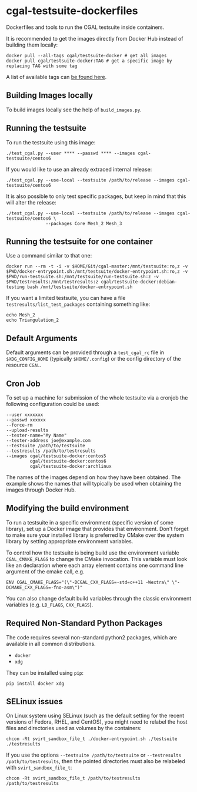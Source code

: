 cgal-testsuite-dockerfiles
==========================

Dockerfiles and tools to run the CGAL testsuite inside containers.

It is recommended to get the images directly from Docker Hub instead
of building them locally:

    docker pull --all-tags cgal/testsuite-docker # get all images
    docker pull cgal/testsuite-docker:TAG # get a specific image by replacing TAG with some tag

A list of available tags can [be found here](https://hub.docker.com/r/cgal/testsuite-docker/tags).

Building Images locally
-----------------------

To build images locally see the help of `build_images.py`.

Running the testsuite
---------------------

To run the testsuite using this image:

    ./test_cgal.py --user **** --passwd **** --images cgal-testsuite/centos6

If you would like to use an already extraced internal release:

    ./test_cgal.py --use-local --testsuite /path/to/release --images cgal-testsuite/centos6

It is also possible to only test specific packages, but keep in mind that this will alter the release:

    ./test_cgal.py --use-local --testsuite /path/to/release --images cgal-testsuite/centos6 \
                   --packages Core Mesh_2 Mesh_3


Running the testsuite for one container
---------------------------------------

Use a command similar to that one:

    docker run --rm -t -i -v $HOME/Git/cgal-master:/mnt/testsuite:ro,z -v $PWD/docker-entrypoint.sh:/mnt/testsuite/docker-entrypoint.sh:ro,z -v $PWD/run-testsuite.sh:/mnt/testsuite/run-testsuite.sh:z -v $PWD/testresults:/mnt/testresults:z cgal/testsuite-docker:debian-testing bash /mnt/testsuite/docker-entrypoint.sh

If you want a limited testsuite, you can have a file `testresults/list_test_packages` containing something like:

    echo Mesh_2
    echo Triangulation_2

Default Arguments
-----------------

Default arguments can be provided through a `test_cgal_rc` file in
`$XDG_CONFIG_HOME` (typically `$HOME/.config`) or the config directory
of the resource `CGAL`.

Cron Job
--------

To set up a machine for submission of the whole testsuite via a
cronjob the following configuration could be used:

    --user xxxxxxx
    --passwd xxxxxx
    --force-rm
    --upload-results
    --tester-name="My Name"
    --tester-address joe@example.com
    --testsuite /path/to/testsuite
    --testresults /path/to/testresults
    --images cgal/testsuite-docker:centos5
             cgal/testsuite-docker:centos6
             cgal/testsuite-docker:archlinux

The names of the images depend on how they have been obtained. The
example shows the names that will typically be used when obtaining the
images through Docker Hub.

Modifying the build environment
-------------------------------

To run a testsuite in a specific environment (specific version of some
library), set up a Docker image that provides that environment. Don't
forget to make sure your installed library is preferred by CMake over
the system library by setting appropriate environment variables.

To control how the testsuite is being build use the environment
variable `CGAL_CMAKE_FLAGS` to change the CMake invocation. This
variable must look like an declaration where each array element
contains one command line argument of the cmake call, e.g.

    ENV CGAL_CMAKE_FLAGS="(\"-DCGAL_CXX_FLAGS=-std=c++11 -Wextra\" \"-DCMAKE_CXX_FLAGS=-fno-asm\")"

You can also change default build variables through the classic
environment variables (e.g. `LD_FLAGS`, `CXX_FLAGS`).

Required Non-Standard Python Packages
------------------------

The code requires several non-standard python2 packages, which are
available in all common distributions.

- `docker`
- `xdg`

They can be installed using `pip`:

    pip install docker xdg

SELinux issues
--------------
On Linux system using SELinux (such as the default setting for the recent
versions of Fedora, RHEL, and CentOS), you might need to relabel the host
files and directories used as volumes by the containers:

    chcon -Rt svirt_sandbox_file_t ./docker-entrypoint.sh ./testsuite ./testresults

If you use the options `--testsuite /path/to/testsuite` or `--testresults /path/to/testresults`, then the pointed directories must also be relabeled with `svirt_sandbox_file_t`:

    chcon -Rt svirt_sandbox_file_t /path/to/testresults /path/to/testresults
